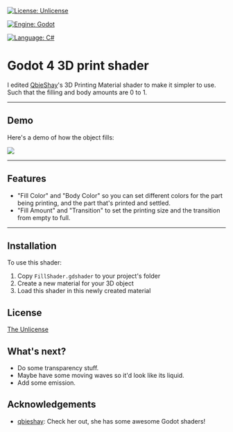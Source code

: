 

[![License: Unlicense](https://img.shields.io/badge/Unlicense-gray?style=for-the-badge&logo=Unlicense&color=gray)](http://unlicense.org/)

[![Engine: Godot](https://img.shields.io/badge/Godot-478CBF?style=for-the-badge&logo=GodotEngine&logoColor=white
)](https://godotengine.org)

[![Language: C#](https://img.shields.io/badge/C%23-239120?style=for-the-badge&logo=c-sharp&logoColor=white
)](https://learn.microsoft.com/en-us/dotnet/csharp/)


# Godot 4 3D print shader

I edited [QbieShay](https://qbieshay.itch.io/godot-engine-3d-printing-material)'s 3D Printing Material shader to make it simpler to use. Such that the filling and body amounts are 0 to 1.

---
## Demo

Here's a demo of how the object fills:

![](https://github.com/q8geek/Godot-4-3D-Print-Shader/blob/main/demo.gif)

---
## Features

- "Fill Color" and "Body Color" so you can set different colors for the part being printing, and the part that's printed and settled.
- "Fill Amount" and "Transition" to set the printing size and the transition from empty to full.

---
## Installation

To use this shader:

1. Copy `FillShader.gdshader` to your project's folder
2. Create a new material for your 3D object
3. Load this shader in this newly created material



## License

[The Unlicense](https://choosealicense.com/licenses/unlicense/)
## What's next?

* Do some transparency stuff.
* Maybe have some moving waves so it'd look like its liquid.
* Add some emission.
## Acknowledgements

 - [qbieshay](https://qbieshay.itch.io/godot-engine-3d-printing-material): Check her out, she has some awesome Godot shaders!
